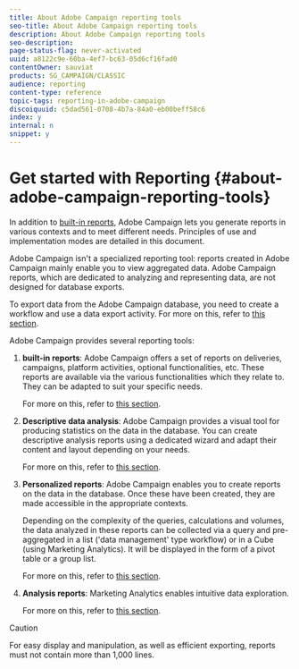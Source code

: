 ```yaml
---
title: About Adobe Campaign reporting tools
seo-title: About Adobe Campaign reporting tools
description: About Adobe Campaign reporting tools
seo-description: 
page-status-flag: never-activated
uuid: a8122c9e-60ba-4ef7-bc63-05d6cf16fad0
contentOwner: sauviat
products: SG_CAMPAIGN/CLASSIC
audience: reporting
content-type: reference
topic-tags: reporting-in-adobe-campaign
discoiquuid: c5dad561-0708-4b7a-84a0-eb00beff58c6
index: y
internal: n
snippet: y
---
```


# Get started with Reporting {#about-adobe-campaign-reporting-tools}

In addition to [built-in reports](../../reporting/using/about-campaign-built-in-reports.md), Adobe Campaign lets you generate reports in various contexts and to meet different needs. Principles of use and implementation modes are detailed in this document.

Adobe Campaign isn't a specialized reporting tool: reports created in Adobe Campaign mainly enable you to view aggregated data. Adobe Campaign reports, which are dedicated to analyzing and representing data, are not designed for database exports.

To export data from the Adobe Campaign database, you need to create a workflow and use a data export activity. For more on this, refer to [this section](../../workflow/using/about-action-activities.md).

Adobe Campaign provides several reporting tools:

1. **built-in reports**: Adobe Campaign offers a set of reports on deliveries, campaigns, platform activities, optional functionalities, etc. These reports are available via the various functionalities which they relate to. They can be adapted to suit your specific needs.

   For more on this, refer to [this section](../../reporting/using/about-campaign-built-in-reports.md).

1. **Descriptive data analysis**: Adobe Campaign provides a visual tool for producing statistics on the data in the database. You can create descriptive analysis reports using a dedicated wizard and adapt their content and layout depending on your needs.

   For more on this, refer to [this section](../../reporting/using/about-descriptive-analysis.md).

1. **Personalized reports**: Adobe Campaign enables you to create reports on the data in the database. Once these have been created, they are made accessible in the appropriate contexts.

   Depending on the complexity of the queries, calculations and volumes, the data analyzed in these reports can be collected via a query and pre-aggregated in a list ('data management' type workflow) or in a Cube (using Marketing Analytics). It will be displayed in the form of a pivot table or a group list.

   For more on this, refer to [this section](../../reporting/using/about-reports-creation-in-campaign.md).

1. **Analysis reports**: Marketing Analytics enables intuitive data exploration.

   For more on this, refer to [this section](../../reporting/using/about-cubes.md).

>[!CAUTION]
>
>For easy display and manipulation, as well as efficient exporting, reports must not contain more than 1,000 lines.